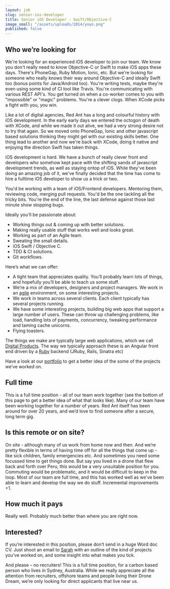 ```yaml
---
layout: job
slug: senior-ios-developer
title: Senior iOS Developer - Swift/Objective-C
image_small: "/assets/uploads/2014/yoyo.png"
published: false
---
```


## Who we’re looking for

<p class="lead">We're looking for an experienced iOS developer to join our team. We know you don't really need to know Objective-C or Swift to make iOS apps these days. There's PhoneGap, Ruby Motion, Ionic, etc. But we're looking for someone who really knows their way around Objective-C and ideally Swift too (bonus points for Java/Android too). You're writing tests, maybe they're even using some kind of CI tool like Travis. You're communicating with various REST API's. You get turned on when a co-worker comes to you with "impossible" or "magic" problems. You're a clever clogs. When XCode picks a fight with you, you win.</p>

Like a lot of digital agencies, Red Ant has a long and colourful history with iOS development. In the early early days we entered the octogon of death with XCode, and while we made it out alive, we had a very strong desire not to try that again. So we moved onto PhoneGap, Ionic and other javascript based solutions thinking they might gel with our existing skills better. One thing lead to another and now we're back with XCode, doing it native and enjoying the direction Swift has taken things.

iOS development is hard. We have a bunch of really clever front end developers who somehow kept pace with the shifting sands of javascript development trends, as well as staying ontop of iOS. While they've been doing an amazing job of it, we've finally decided that the time has come to hire a fulltime iOS developer to show us a trick or two.

You'd be working with a team of iOS/Frontend developers. Mentoring them, reviewing code, merging pull requests. You'd be the one tackling all the tricky bits. You're the end of the line, the last defense against those last minute show stopping bugs.

Ideally you'll be passionate about:

* Working things out & coming up with better solutions.
* Making really usable stuff that works well and looks great.
* Working as part of an Agile team.
* Sweating the small details.
* iOS Swift / Objective C.
* TDD & CI solutions.
* Git workflows.

Here’s what we can offer:

* A tight team that appreciates quality. You’ll probably learn lots of things, and hopefully you’ll be able to teach us some stuff.
* We’re a mix of developers, designers and project managers. We work in an [agile](/Agile/ "agile") environment, on some interesting projects.
* We work in teams across several clients. Each client typically has several projects running.
* We have some interesting projects, building big web apps that support a large number of users. These can throw up challenging problems, like load, handling lots of payments, concurrency, tweaking performance and taming cache unicorns.
* Flying toasters.

The things we make are typically large web applications, which we call [Digital Products](/digital-products/ "Digital Products"). The way we typically approach these is an Angular front end driven by a [Ruby](/ruby-on-rails/ "Ruby") backend (JRuby, Rails, Sinatra etc)

Have a look at our [portfolio](/portfolio/ "portfolio") to get a better idea of the some of the projects we’ve worked on.

## Full time

This is a full time position - all of our team work together (see the bottom of this page to get a better idea of what that looks like). Many of our team have been working together for a number of years. Red Ant itself has been around for over 20 years, and we’d love to find someone after a secure, long term gig.

## Is this remote or on site?

On site - although many of us work from home now and then. And we’re pretty flexible in terms of having time off for all the things that come up - like sick children, family emergencies etc. And sometimes you need some focussed time to get things done.
But say you lived in a drone that flew back and forth over Peru, this would be a very unsuitable position for you. Commuting would be problematic, and it would be difficult to keep in the loop.
Most of our team are full time, and this has worked well as we’ve been able to learn and develop the way we do stuff. Incremental improvements +1.

## How much it pays

Really well. Probably much better than where you are right now.

## Interested?

If you’re interested in this position, please don’t send in a huge Word doc CV. Just shoot an email to [Sarah](mailto:jobs@redant.com.au "Sarah") with an outline of the kind of projects you’ve worked on, and some insight into what makes you tick.

And please – no recruiters! This is a full time position, for a carbon based person who lives in Sydney, Australia. While we really appreciate all the attention from recruiters, offshore teams and people living their Drone Dream, we’re only looking for direct applicants that live near us.
